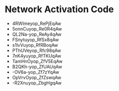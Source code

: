 # Network Activation Code
* 4RWlmeyop_RePjEqAw
* 5onnCuyop_Re0R4qAw
* QL2Na-yop_ReAy4qAw
* FSnytuyop_RfSx8qAw
* s1lvVuyop_RfRBoqAw
* PThUVeyop_Rfc98qAw
* 7nK4yuyop_RfTKUqAw
* TamHnOyop_ZfV5EqAw
* B2QKh-yop_ZfUAUqAw
* -OV6a-yop_Zf7zYqAw
* OpVrvOyop_ZfZswqAw
* -R2Xnuyop_ZbgHgqAw